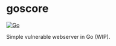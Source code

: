 # goscore

[![Go](https://github.com/commjoen/goscore/actions/workflows/build_and_test_go.yml/badge.svg?branch=main)](https://github.com/commjoen/goscore/actions/workflows/build_and_test_go.yml)

Simple vulnerable webserver in Go (WIP).
